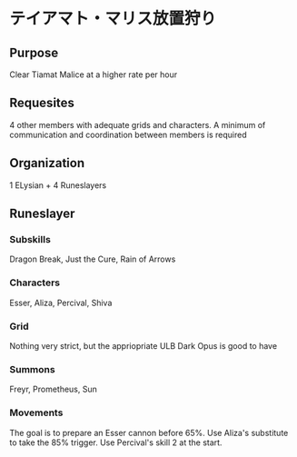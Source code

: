 # テイアマト・マリス放置狩り
## Purpose
Clear Tiamat Malice at a higher rate per hour
## Requesites
4 other members with adequate grids and characters. A minimum of communication and coordination between members is required
## Organization
1 ELysian + 4 Runeslayers  
## Runeslayer
### Subskills
Dragon Break, Just the Cure, Rain of Arrows
### Characters
Esser, Aliza, Percival, Shiva  
### Grid
Nothing very strict, but the appriopriate ULB Dark Opus is good to have  
### Summons
Freyr, Prometheus, Sun
### Movements
The goal is to prepare an Esser cannon before 65%. Use Aliza's substitute to take the 85% trigger. Use Percival's skill 2 at the start.
